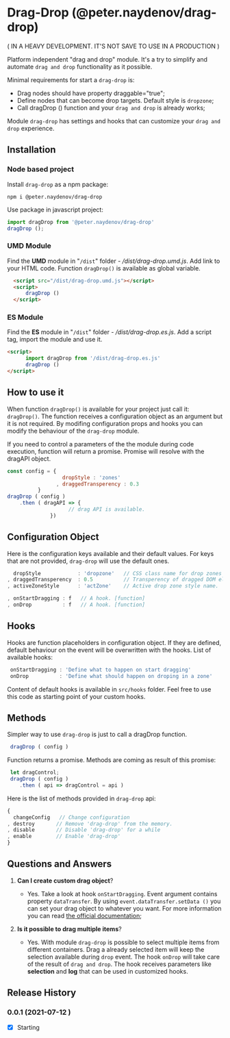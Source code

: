 # Drag-Drop (@peter.naydenov/drag-drop)

( IN A HEAVY DEVELOPMENT. IT'S NOT SAVE TO USE IN A PRODUCTION )

Platform independent "drag and drop" module. It's a try to simplify and automate `drag and drop` functionality as it possible.

Minimal requirements for start a `drag-drop` is:
 - Drag nodes should have property draggable="true";
 - Define nodes that can become drop targets. Default style is `dropzone`;
 - Call dragDrop () function and your `drag and drop` is already works;
 
Module `drag-drop` has settings and hooks that can customize your `drag and drop` experience.



## Installation



### Node based project
Install `drag-drop` as a npm package:

```
npm i @peter.naydenov/drag-drop
```

Use package in javascript project:
```js
import dragDrop from '@peter.naydenov/drag-drop'
dragDrop ();
```



### UMD Module

Find the **UMD** module in "`/dist`" folder - */dist/drag-drop.umd.js*. Add link to your HTML code. Function `dragDrop()` is available as global variable.
```html
  <script src="/dist/drag-drop.umd.js"></script>
  <script>
      dragDrop ()
  </script>
```



### ES Module
Find the **ES** module in "`/dist`" folder - */dist/drag-drop.es.js*.  Add a script tag, import the module and use it.
```html
<script>
      import dragDrop from '/dist/drag-drop.es.js'
      dragDrop ()
</script>
```





## How to use it

When function `dragDrop()` is available for your project just call it: ` dragDrop()`. The function receives a configuration object as an argument but it is not required. By modifing configuration props and hooks you can modify the behaviour of the `drag-drop` module.

If you need to control a parameters of the the module during code execution, function will return a promise. Promise will resolve with the dragAPI object.

```js
const config = {
                  dropStyle : 'zones'
                , draggedTransperency : 0.3
          }
dragDrop ( config )
    .then ( dragAPI => {
                    // drag API is available. 
              })
```


## Configuration Object

Here is the configuration keys available and their default values. For keys that are not provided, `drag-drop` will use the default ones.

```js
  dropStyle            : 'dropzone'   // CSS class name for drop zones
, draggedTransperency  : 0.5          // Transperency of dragged DOM element
, activeZoneStyle      : 'actZone'    // Active drop zone style name.

, onStartDragging : f   // A hook. [function]
, onDrop          : f   // A hook. [function]
```


## Hooks
Hooks are function placeholders in configuration object. If they are defined, default behaviour on the event will be overwritten with the hooks. List of available hooks:
```js
 onStartDragging : 'Define what to happen on start dragging'
 onDrop          : 'Define what should happen on droping in a zone'
```

Content of default hooks is available in `src/hooks` folder. Feel free to use this code as starting point of your custom hooks.





## Methods

Simpler way to use `drag-drop` is just to call a dragDrop function.

```js
 dragDrop ( config )
```

Function returns a promise. Methods are coming as result of this promise:
```js
 let dragControl;
 dragDrop ( config )
    .then ( api => dragControl = api )
```

Here is the list of methods provided in `drag-drop` api:
```js
{
  changeConfig   // Change configuration
, destroy       // Remove 'drag-drop' from the memory.
, disable       // Disable 'drag-drop' for a while
, enable        // Enable 'drag-drop' 
}
```


## Questions and Answers

1. **Can I create custom drag object**?
    - Yes. Take a look at hook `onStartDragging`. Event argument contains property `dataTransfer`. By using `event.dataTransfer.setData ()` you can set your drag object to whatever you want. For more information you can read [the official documentation](https://developer.mozilla.org/en-US/docs/Web/API/DataTransfer/setData);

2. **Is it possible to drag multiple items**?
    - Yes. With module `drag-drop` is possible to select multiple items from different containers. Drag a already selected item will keep the selection available during `drop` event. The hook `onDrop` will take care of the result of `drag and drop`. The hook receives parameters like **selection** and **log** that can be used in customized hooks.





## Release History


### 0.0.1 (2021-07-12 )
- [x] Starting